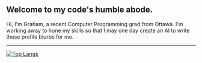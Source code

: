 ## Welcome to my code's humble abode.

Hi, I'm Graham, a recent Computer Programming grad from Ottawa. I'm working away to hone my skills so that I may one day create an AI to write these profile blurbs for me.

---

[![Top Langs](https://github-readme-stats.vercel.app/api/top-langs/?username=grahamcodes&layout=compact&title_color=58a6ff&text_color=c9d1d9&icon_color=8b949e&bg_color=0d1117&show_icons=true&hide_border=true)](https://github.com/anuraghazra/github-readme-stats)
